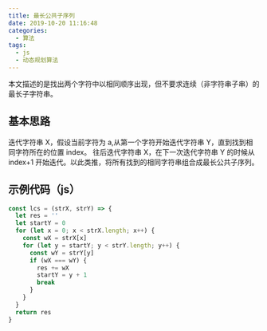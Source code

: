 ```yaml
---
title: 最长公共子序列
date: 2019-10-20 11:16:48
categories:
  - 算法
tags:
  - js
  - 动态规划算法
---
```


本文描述的是找出两个字符中以相同顺序出现，但不要求连续（非字符串子串）的最长子字符串。

## 基本思路

迭代字符串 X，假设当前字符为 a,从第一个字符开始迭代字符串 Y，直到找到相同字符所在的位置 index。
往后迭代字符串 X，在下一次迭代字符串 Y 的时候从 index+1 开始迭代。以此类推，将所有找到的相同字符串组合成最长公共子序列。

## 示例代码（js）

```js
const lcs = (strX, strY) => {
  let res = ''
  let startY = 0
  for (let x = 0; x < strX.length; x++) {
    const wX = strX[x]
    for (let y = startY; y < strY.length; y++) {
      const wY = strY[y]
      if (wX === wY) {
        res += wX
        startY = y + 1
        break
      }
    }
  }
  return res
}
```
